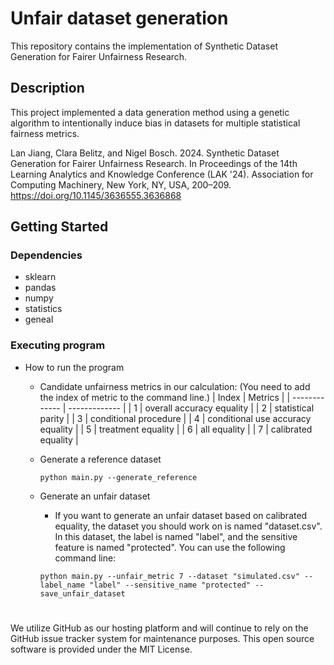 # Unfair dataset generation

This repository contains the implementation of Synthetic Dataset Generation for Fairer Unfairness Research.


## Description
This project implemented a data generation method using a genetic algorithm to intentionally induce bias in datasets for multiple statistical fairness metrics.

Lan Jiang, Clara Belitz, and Nigel Bosch. 2024. Synthetic Dataset Generation for Fairer Unfairness Research. In Proceedings of the 14th Learning Analytics and Knowledge Conference (LAK '24). Association for Computing Machinery, New York, NY, USA, 200–209. https://doi.org/10.1145/3636555.3636868

## Getting Started

### Dependencies
* sklearn
* pandas
* numpy
* statistics
* geneal

### Executing program

* How to run the program

   * Candidate unfairness metrics in our calculation: (You need to add the index of metric to the command line.)
      | Index  | Metrics |
      | ------------- | ------------- |
      | 1  | overall accuracy equality  |
      | 2  | statistical parity  |
      | 3  | conditional procedure  |
      | 4  | conditional use accuracy equality  |
      | 5  | treatment equality  |
      | 6  | all equality  |
      | 7  | calibrated equality |

   * Generate a reference dataset
     ```
     python main.py --generate_reference
     ```
  * Generate an unfair dataset
    * If you want to generate an unfair dataset based on calibrated equality, the dataset you should work on is named "dataset.csv". In this dataset, the label is named "label", and the sensitive feature is named "protected". You can use the following command line:
    ```
    python main.py --unfair_metric 7 --dataset "simulated.csv" --label_name "label" --sensitive_name "protected" --save_unfair_dataset
    ```



# 
We utilize GitHub as our hosting platform and will continue to rely on the GitHub issue tracker system for maintenance purposes. This open source software is provided under the MIT License.
